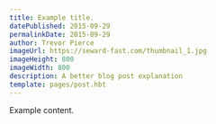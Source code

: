 ```yaml
---
title: Example title.
datePublished: 2015-09-29
permalinkDate: 2015-09-29
author: Trevor Pierce 
imageUrl: https://seward-fast.com/thumbnail_1.jpg
imageHeight: 800
imageWidth: 800
description: A better blog post explanation
template: pages/post.hbt
---
```


Example content.
